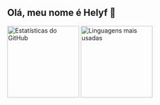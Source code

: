 ## Olá, meu nome é Helyf 👋

<p align="left">
  <img height="165" src="https://github-readme-stats.vercel.app/api?username=HelyfAvila&show_icons=true&theme=transparent&cache_buster=4" alt="Estatísticas do GitHub"/>

  <img height="165" src="https://github-readme-stats.vercel.app/api/top-langs/?username=HelyfAvila&layout=compact&theme=cobalt&cache_buster=4" alt="Linguagens mais usadas"/>
</p>
<!--
**avila-helyf/avila-helyf** is a ✨ _special_ ✨ repository because its `README.md` (this file) appears on your GitHub profile.

Here are some ideas to get you started:

- 🔭 I’m currently working on ...
- 🌱 I’m currently learning ...
- 👯 I’m looking to collaborate on ...
- 🤔 I’m looking for help with ...
- 💬 Ask me about ...
- 📫 How to reach me: ...
- 😄 Pronouns: ...
- ⚡ Fun fact: ...
-->
